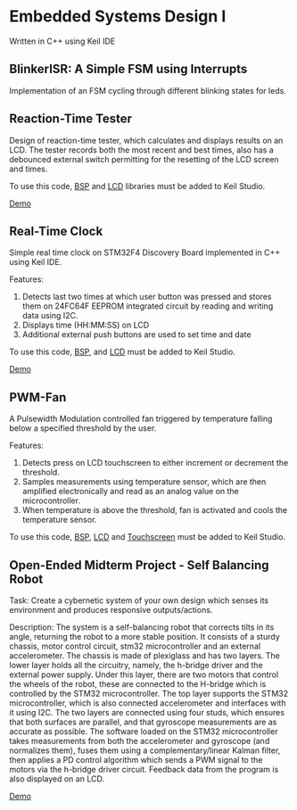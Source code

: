 # Embedded Systems Design I 
Written in C++ using Keil IDE
## BlinkerISR: A Simple FSM using Interrupts
Implementation of an FSM cycling through different blinking states for leds. 
## Reaction-Time Tester
Design of reaction-time tester, which calculates and displays results on an LCD. The tester records both the most recent and best times, also has a debounced external switch permitting for the resetting of the LCD screen and times. 

To use this code, [BSP](https://os.mbed.com/teams/Embedded-System-Design-with-ARM-Cortex-M/code/BSP_DISCO_F429ZI/) and [LCD](https://os.mbed.com/teams/Embedded-System-Design-with-ARM-Cortex-M/code/LCD_DISCO_F429ZI/) libraries must be added to Keil Studio. 

[Demo](https://www.youtube.com/watch?v=tGkoB--rwNQ)


## Real-Time Clock
Simple real time clock on STM32F4 Discovery Board implemented in C++ using Keil IDE.

Features:
1. Detects last two times at which user button was pressed and stores them on 24FC64F EEPROM integrated circuit by reading and writing data using I2C. 
2. Displays time (HH:MM:SS) on LCD
3. Additional external push buttons are used to set time and date

To use this code, [BSP](https://os.mbed.com/teams/Embedded-System-Design-with-ARM-Cortex-M/code/BSP_DISCO_F429ZI/), and [LCD](https://os.mbed.com/teams/Embedded-System-Design-with-ARM-Cortex-M/code/LCD_DISCO_F429ZI/) must be added to Keil Studio.

[Demo](https://www.youtube.com/watch?v=vtHhaU6ryDQ)

## PWM-Fan
A Pulsewidth Modulation controlled fan triggered by temperature falling below a specified threshold by the user.

Features:
1. Detects press on LCD touchscreen to either increment or decrement the threshold.
2. Samples measurements using temperature sensor, which are then amplified electronically and read as an analog value on the microcontroller. 
3. When temperature is above the threshold, fan is activated and cools the temperature sensor.


To use this code, [BSP](https://os.mbed.com/teams/Embedded-System-Design-with-ARM-Cortex-M/code/BSP_DISCO_F429ZI/), [LCD](https://os.mbed.com/teams/Embedded-System-Design-with-ARM-Cortex-M/code/LCD_DISCO_F429ZI/) and [Touchscreen](https://os.mbed.com/teams/ST/code/TS_DISCO_F429ZI/file/4f8b6df8e235/TS_DISCO_F429ZI.h/) must be added to Keil Studio.


## Open-Ended Midterm Project - Self Balancing Robot
Task: Create a cybernetic system of your own design which
senses its environment and produces responsive outputs/actions.

Description: The system is a self-balancing robot that corrects tilts in its angle, returning the robot to a more stable position. It consists of a sturdy chassis, motor control circuit, stm32 microcontroller and an external accelerometer. The chassis is made of plexiglass and has two layers. The lower layer holds all the circuitry, namely, the h-bridge driver and the external power supply. Under this layer, there are two motors that control the wheels of the robot, these are connected to the H-bridge which is controlled by the STM32 microcontroller. The top layer supports the STM32 microcontroller, which is also connected accelerometer and interfaces with it using I2C. The two layers are connected using four studs, which ensures that both surfaces are parallel, and that gyroscope measurements are as accurate as possible. The software loaded on the STM32 microcontroller takes measurements from both the accelerometer and gyroscope (and normalizes them), fuses them using a complementary/linear Kalman filter, then applies a PD control algorithm which sends a PWM signal to the motors via the h-bridge driver circuit. Feedback data from the program is also displayed on an LCD.


[Demo](https://www.youtube.com/watch?v=SOBp2ADBT7k)




  
